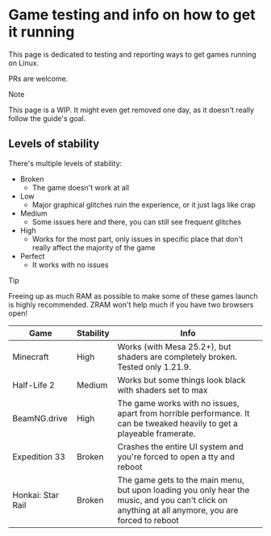 # Game testing and info on how to get it running
This page is dedicated to testing and reporting ways to get games running on Linux.

PRs are welcome.

> [!NOTE]
> This page is a WIP. It might even get removed one day, as it doesn't really follow the guide's goal.

## Levels of stability
There's multiple levels of stability:
- Broken
	- The game doesn't work at all
- Low
	- Major graphical glitches ruin the experience, or it just lags like crap
- Medium
	- Some issues here and there, you can still see frequent glitches
- High
	- Works for the most part, only issues in specific place that don't really affect the majority of the game
- Perfect
	- It works with no issues

> [!TIP]
> Freeing up as much RAM as possible to make some of these games launch is highly recommended. ZRAM won't help much if you have two browsers open!

| Game              | Stability | Info                                                                                                                                               |
| ----------------- | --------- | -------------------------------------------------------------------------------------------------------------------------------------------------- |
| Minecraft         | High      | Works (with Mesa 25.2+), but shaders are completely broken.<br>Tested only 1.21.9.                                                                 |
| Half-Life 2       | Medium    | Works but some things look black with shaders set to max                                                                                           |
| BeamNG.drive      | High      | The game works with no issues, apart from horrible performance. It can be tweaked heavily to get a playeable framerate.                            |
| Expedition 33     | Broken    | Crashes the entire UI system and you're forced to open a tty and reboot                                                                            |
| Honkai: Star Rail | Broken    | The game gets to the main menu, but upon loading you only hear the music, and you can't click on anything at all anymore, you are forced to reboot |
